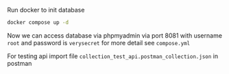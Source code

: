 Run docker to init database

```bash
docker compose up -d
```


Now we can access database via phpmyadmin via port 8081 with username
`root` and password is `verysecret` for more detail see `compose.yml`

For testing api import file `collection_test_api.postman_collection.json`
in postman


